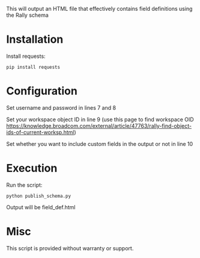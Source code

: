 This will output an HTML file that effectively contains field definitions using the Rally schema

# Installation
Install requests:

`pip install requests`

# Configuration
Set username and password in lines 7 and 8 

Set your workspace object ID in line 9 (use this page to find workspace OID https://knowledge.broadcom.com/external/article/47763/rally-find-object-ids-of-current-worksp.html)

Set whether you want to include custom fields in the output or not in line 10



# Execution
Run the script:

`python publish_schema.py`

Output will be field_def.html


# Misc
This script is provided without warranty or support.
